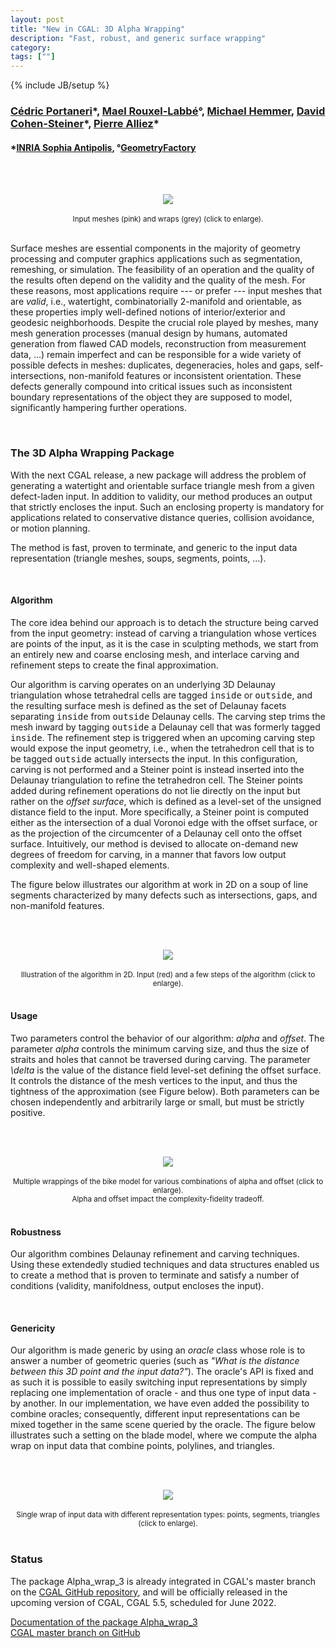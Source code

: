 ```yaml
---
layout: post
title: "New in CGAL: 3D Alpha Wrapping"
description: "Fast, robust, and generic surface wrapping"
category:
tags: [""]
---
```

{% include JB/setup %}

<h3><a href="https://fr.linkedin.com/in/c%C3%A9dric-portaneri-1516a1108">Cédric Portaneri</a>&#42;,
    <a href="https://geometryfactory.com/who-we-are/">Mael Rouxel-Labbé</a>&deg;,
    <a href="https://www.linkedin.com/in/mhsaar">Michael Hemmer</a>,
    <a href="https://www-sop.inria.fr/members/David.Cohen-Steiner/">David Cohen-Steiner</a>&#42;,
    <a href="https://team.inria.fr/titane/pierre-alliez/">Pierre Alliez</a>&#42;</h3>
<h4>&#42;<a href="https://www.inria.fr">INRIA Sophia Antipolis</a>,
    &deg;<a href="http://www.geometryfactory.com" target="_blank">GeometryFactory</a></h4>

<br><br>
<div style="text-align:center;">
  <a href="../../../../images/alpha_wrap_gallery.png"><img src="../../../../images/alpha_wrap_gallery.png" style="max-width:95%"/></a><br>
  <br><small>Input meshes (pink) and wraps (grey) (click to enlarge).</small>
</div>

<br>
<p>Surface meshes are essential components in the majority of geometry processing and computer graphics
applications such as segmentation, remeshing, or simulation. The feasibility of an operation
and the quality of the results often depend on the validity and the quality of the mesh.
For these reasons, most applications require --- or prefer --- input meshes that are <i>valid</i>,
i.e., watertight, combinatorially 2-manifold and orientable, as these properties imply well-defined
notions of interior/exterior and geodesic neighborhoods. Despite the crucial role played by meshes,
many mesh generation processes (manual design by humans, automated generation from flawed CAD models,
reconstruction from measurement data, ...) remain imperfect and can be responsible for a wide variety
of possible defects in meshes: duplicates, degeneracies, holes and gaps, self-intersections,
non-manifold features or inconsistent orientation. These defects generally compound into critical
issues such as inconsistent boundary representations of the object they are supposed to model,
significantly hampering further operations.</p>

<br>
<h3>The 3D Alpha Wrapping Package</h3>

<p>With the next CGAL release, a new package will address the problem of generating a watertight
and orientable surface triangle mesh from a given defect-laden input. In addition to validity,
our method produces an output that strictly encloses the input. Such an enclosing property is mandatory
for applications related to conservative distance queries, collision avoidance, or motion planning.</p>

<p>The method is fast, proven to terminate, and generic to the input data representation (triangle meshes,
soups, segments, points, ...).</p>

<br>
<h4>Algorithm</h4>

<p>The core idea behind our approach is to detach the structure being carved from the input geometry:
instead of carving a triangulation whose vertices are points of the input, as it is the case in sculpting methods,
we start from an entirely new and coarse enclosing mesh, and interlace carving and refinement steps to create the final approximation.</p>

<p>Our algorithm is carving operates on an underlying 3D Delaunay triangulation whose tetrahedral cells
are tagged <tt>inside</tt> or <tt>outside</tt>, and the resulting surface mesh
is defined as the set of Delaunay facets separating <tt>inside</tt> from <tt>outside</tt> Delaunay cells.
The carving step trims the mesh inward by tagging <tt>outside</tt> a Delaunay cell that was formerly
tagged <tt>inside</tt>. The refinement step is triggered when an upcoming carving step would expose
the input geometry, i.e., when the tetrahedron cell that is to be tagged <tt>outside</tt> actually
intersects the input. In this configuration, carving is not performed and a Steiner point is instead
inserted into the Delaunay triangulation to refine the tetrahedron cell. The Steiner points added
during refinement operations do not lie directly on the input but rather on the <i>offset surface</i>,
which is defined as a level-set of the unsigned distance field to the input. More specifically,
a Steiner point is computed either as the intersection of a dual Voronoi edge with the offset surface,
or as the projection of the circumcenter of a Delaunay cell onto the offset surface. Intuitively,
our method is devised to allocate on-demand new degrees of freedom for carving, in a manner that
favors low output complexity and well-shaped elements.

The figure below illustrates our algorithm at work in 2D on a soup of line segments
characterized by many defects such as intersections, gaps, and non-manifold features.</p>

<br><br>
<div style="text-align:center;">
  <a href="../../../../images/alpha_wrap_overview.png"><img src="../../../../images/alpha_wrap_overview.png" style="max-width:95%"/></a><br>
  <br><small>Illustration of the algorithm in 2D. Input (red) and a few steps of the algorithm (click to enlarge).</small>
</div>

<br>
<h4>Usage</h4>

<p>Two parameters control the behavior of our algorithm: <i>alpha</i> and <i>offset</i>.
The parameter <i>alpha</i> controls the minimum carving size, and thus the size of straits and holes
that cannot be traversed during carving. The parameter <i>\delta</i> is the value of the distance field
level-set defining the offset surface. It controls the distance of the mesh vertices to the input,
and thus the tightness of the approximation (see Figure below). Both parameters
can be chosen independently and arbitrarily large or small, but must be strictly positive.</p>

<br><br>
<div style="text-align:center;">
  <a href="../../../../images/alpha_wrap_bike.png"><img src="../../../../images/alpha_wrap_bike.png" style="max-width:95%"/></a><br>
  <br><small>Multiple wrappings of the bike model for various combinations of alpha and offset (click to enlarge).<br>
             Alpha and offset impact the complexity-fidelity tradeoff.</small>
</div>

<br>
<h4>Robustness</h4>

<p>Our algorithm combines Delaunay refinement and carving techniques. Using these extendedly studied
techniques and data structures enabled us to create a method that is proven to terminate and
satisfy a number of conditions (validity, manifoldness, output encloses the input).</p>

<br>
<h4>Genericity</h4>

<p>Our algorithm is made generic by using an <i>oracle</i> class whose role is to answer a number
of geometric queries (such as <i>"What is the distance between this 3D point and the input data?"</i>).
The oracle's API is fixed and as such it is possible to easily switching input representations 
by simply replacing one implementation of oracle - and thus one type of input data - by another.
In our implementation, we have even added the possibility to combine oracles; consequently,
different input representations can be mixed together in the same scene queried by the oracle.
The figure below illustrates such a setting on the blade model, where we compute the alpha wrap
on input data that combine points, polylines, and triangles.</p>

<br><br>
<div style="text-align:center;">
  <a href="../../../../images/alpha_wrap_mixed.png"><img src="../../../../images/alpha_wrap_mixed.png" style="max-width:95%"/></a><br>
  <br><small>Single wrap of input data with different representation types: points, segments, triangles (click to enlarge).</small>
</div>

<br>
<h3>Status</h3>

<p>The package Alpha_wrap_3 is already integrated in CGAL's master branch
on the <a href="https://github.com/CGAL/cgal/">CGAL GitHub repository</a>, and will be
officially released in the upcoming version of CGAL, CGAL 5.5, scheduled for June 2022.</p>

<i class="glyphicon glyphicon-book"></i>
<a href="https://doc.cgal.org/5.5/Manual/packages.html#PkgAlphaWrap3">Documentation of the package Alpha_wrap_3</a>
<br>
<i class="glyphicon glyphicon-download"></i>
<a href="https://github.com/CGAL/cgal/tree/master">CGAL master branch on GitHub</a>
